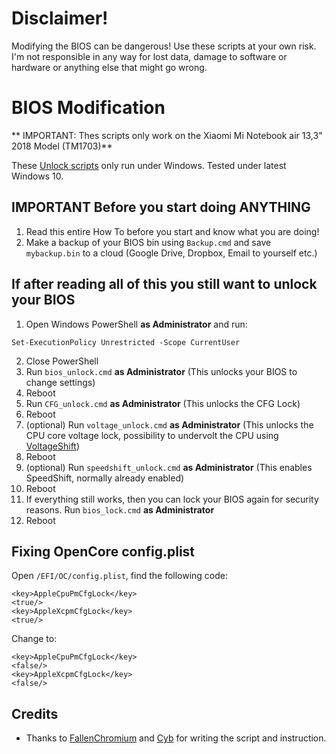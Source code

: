 # Disclaimer!
Modifying the BIOS can be dangerous! Use these scripts at your own risk. I'm not responsible in any way for lost data, damage to software or hardware or anything else that might go wrong.

# BIOS Modification

** IMPORTANT: Thes scripts only work on the Xiaomi Mi Notebook air 13,3" 2018 Model (TM1703)**

These [Unlock scripts](https://github.com/johnnync13/Xiaomi-Mi-Air/tree/master/BIOS/Unlock_Scripts) only run under Windows. Tested under latest Windows 10.

## IMPORTANT Before you start doing ANYTHING
1. Read this entire How To before you start and know what you are doing!
2. Make a backup of your BIOS bin using `Backup.cmd` and save `mybackup.bin` to a cloud (Google Drive, Dropbox, Email to yourself etc.)

## If after reading all of this you still want to unlock your BIOS

1. Open Windows PowerShell **as Administrator** and run:
```
Set-ExecutionPolicy Unrestricted -Scope CurrentUser
```
2. Close PowerShell
3. Run `bios_unlock.cmd` **as Administrator** (This unlocks your BIOS to change settings)
4. Reboot
5. Run `CFG_unlock.cmd` **as Administrator** (This unlocks the CFG Lock)
6. Reboot
7. (optional) Run `voltage_unlock.cmd` **as Administrator** (This unlocks the CPU core voltage lock, possibility to undervolt the CPU using [VoltageShift](https://github.com/johnnync13/Xiaomi-Mi-Air/tree/master/BIOS/VoltageShift))
8. Reboot
9. (optional) Run `speedshift_unlock.cmd` **as Administrator** (This enables SpeedShift, normally already enabled)
10. Reboot
11. If everything still works, then you can lock your BIOS again for security reasons. Run `bios_lock.cmd` **as Administrator** 
12. Reboot

## Fixing OpenCore config.plist

Open `/EFI/OC/config.plist`, find the following code:
```
<key>AppleCpuPmCfgLock</key>
<true/>
<key>AppleXcpmCfgLock</key>
<true/>
```
Change to:
```
<key>AppleCpuPmCfgLock</key>
<false/>
<key>AppleXcpmCfgLock</key>
<false/>
```

## Credits

- Thanks to [FallenChromium](https://github.com/FallenChromium) and [Cyb](http://4pda.ru/forum/index.php?showuser=914121) for writing the script and instruction.